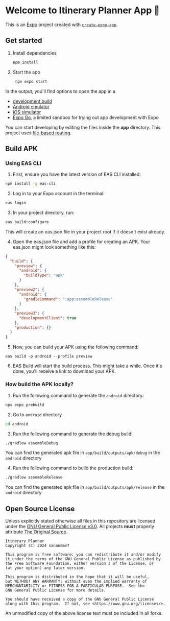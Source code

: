 # Welcome to Itinerary Planner App 👋

This is an [Expo](https://expo.dev) project created with [`create-expo-app`](https://www.npmjs.com/package/create-expo-app).

## Get started

1. Install dependencies

   ```bash
   npm install
   ```

2. Start the app

   ```bash
    npx expo start
   ```

In the output, you'll find options to open the app in a

- [development build](https://docs.expo.dev/develop/development-builds/introduction/)
- [Android emulator](https://docs.expo.dev/workflow/android-studio-emulator/)
- [iOS simulator](https://docs.expo.dev/workflow/ios-simulator/)
- [Expo Go](https://expo.dev/go), a limited sandbox for trying out app development with Expo

You can start developing by editing the files inside the **app** directory. This project uses [file-based routing](https://docs.expo.dev/router/introduction).

## Build APK

### Using EAS CLI

1. First, ensure you have the latest version of EAS CLI installed:

```bash
npm install -g eas-cli
```

2. Log in to your Expo account in the terminal:

```bash
eas login
```

3. In your project directory, run:

```bash
eas build:configure
```

This will create an eas.json file in your project root if it doesn't exist already.

4. Open the eas.json file and add a profile for creating an APK. Your eas.json might look something like this:

```json
{
  "build": {
    "preview": {
      "android": {
        "buildType": "apk"
      }
    },
    "preview2": {
      "android": {
        "gradleCommand": ":app:assembleRelease"
      }
    },
    "preview3": {
      "developmentClient": true
    },
    "production": {}
  }
}
```

5. Now, you can build your APK using the following command:

```
eas build -p android --profile preview
```

6. EAS Build will start the build process. This might take a while. Once it's done, you'll receive a link to download your APK.

### How build the APK locally?

1. Run the following command to generate the `android` directory:

```bash
npx expo prebuild
```

2. Go to `android` directory

```bash
cd android
```

3. Run the following command to generate the debug build:

```bash
./gradlew assembleDebug
```

You can find the generated apk file in `app/build/outputs/apk/debug` in the `android` directory

4. Run the following command to build the production build:

```bash
./gradlew assembleRelease
```

You can find the generated apk file in `app/build/outputs/apk/release` in the `android` directory

## Open Source License

Unless explicitly stated otherwise all files in this repository are licensed under the [GNU General Public License v3.0](https://www.gnu.org/licenses/gpl-3.0-standalone.html). All projects **must** properly attribute [The Original Source](https://github.com/sanandmv7/itinerary-planner-app).

    Itinerary Planner
    Copyright (C) 2024 sanandmv7

    This program is free software: you can redistribute it and/or modify
    it under the terms of the GNU General Public License as published by
    the Free Software Foundation, either version 3 of the License, or
    (at your option) any later version.

    This program is distributed in the hope that it will be useful,
    but WITHOUT ANY WARRANTY; without even the implied warranty of
    MERCHANTABILITY or FITNESS FOR A PARTICULAR PURPOSE.  See the
    GNU General Public License for more details.

    You should have received a copy of the GNU General Public License
    along with this program.  If not, see <https://www.gnu.org/licenses/>.

An unmodified copy of the above license text must be included in all forks.
